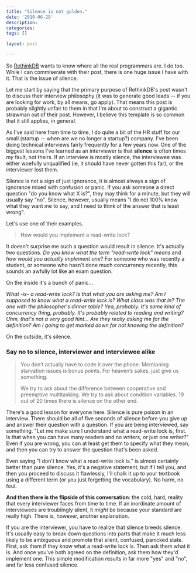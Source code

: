 ```yaml
---
title: "Silence is not golden."
date: '2010-06-29'
description:
categories:
tags: []

layout: post

---
```

So <a href="http://www.rethinkdb.com/blog/2010/06/will-the-real-programmers-please-stand-up/">RethinkDB</a> wants to know where all the real programmers are. I do too. While I can commiserate with their post, there is one huge issue I have with it. That is the issue of silence.

Let me start by saying that the primary purpose of RethinkDB's post wasn't to discuss their interview philosophy (it was to generate good leads -- if you are looking for work, by all means, go apply). That means this post is probably slightly unfair to them in that I'm about to construct a gigantic strawman out of their post. However, I believe this template is so common that it still applies, in general.

As I've said here from time to time, I do quite a bit of the HR stuff for our small (startup -- when are we no longer a startup?) company. I've been doing technical interviews fairly frequently for a few years now. One of the biggest lessons I've learned as an interviewer is that <strong>silence</strong> is often times <em>my</em> fault, not theirs. If an interview is mostly silence, the interviewee was either woefully unqualified (ie, it should have never gotten this far), or the interviewer lost them.

Silence is not a sign of just ignorance, it is almost always a sign of ignorance mixed with confusion or panic. If you ask someone a direct question "do you know what X is?", they may think for a minute, but they will usually say "no". Silence, however, usually means "I do not 100% know what they want me to say, and I need to think of the answer that is least wrong".

Let's use one of their examples.
<blockquote>How would you implement a read-write lock?</blockquote>
It doesn't surprise me such a question would result in silence. It's actually two questions.<em> Do you know what the term "read-write lock" means</em> and <em>how would you actually implement one</em>? For someone who was recently a student, or someone who hasn't done much concurrency recently, this sounds an awfully lot like an exam question.

On the inside it's a bunch of panic...

<em>What -is- a read-write lock? Is that what you are asking me? Am I supposed to know what a read-write lock is? What class was that in? The one with the philosopher's dinner table? Yea, probably. It's some kind of concurrency thing, probably. It's probably related to reading and writing? Uhm, that's not a very good hint... Are they really asking me for the definition? Am I going to get marked down for not knowing the definition? </em>

On the outside, it's silence.
<h3>Say no to silence, interviewer and interviewee alike</h3>
<blockquote>You don’t actually have to code it over the phone. Mentioning starvation issues is bonus points. For heaven’s sakes, just give us something.

We try to ask about the difference between cooperative and preemptive multitasking. We try to ask about condition variables. 19 out of 20 times there is silence on the other end.</blockquote>
There's a good lesson for everyone here. Silence is pure poison in an interview. There should be all of five seconds of silence before you give up and answer their question with a question. If you are being interviewed, say something. "Let me make sure I understand what a read-write lock is, first. Is that when you can have many readers and no writers, or just one writer?" Even if you are wrong, you can at least get them to specify what they mean, and then you can try to answer the question that's been asked.

Even saying "I don't know what a read-write lock is." is almost certainly better than pure silence. Yes, it's a negative statement, but if I tell you, and then you proceed to discuss it flawlessly, I'll chalk it up to your textbook using a different term (or you just forgetting the vocabulary). No harm, no foul.

<strong>And then there is the flipside of this conversation</strong>: the cold, hard, reality that every interviewer faces from time to time. If an inordinate amount of interviewees are troublingly silent, it <i>might</i> be because your standard are really high. There is, however, another explanation.

If you are the interviewer, you have to realize that silence breeds silence. It's usually easy to break down questions into parts that make it much less likely to be ambiguous and promote that silent, confused, panicked state. First, ask them if they know what a read-write lock is. Then ask them what it is. And once you've both agreed on the definition, ask them how they'd implement one. This simple modification results in far more "yes" and "no", and far less confused silence.

